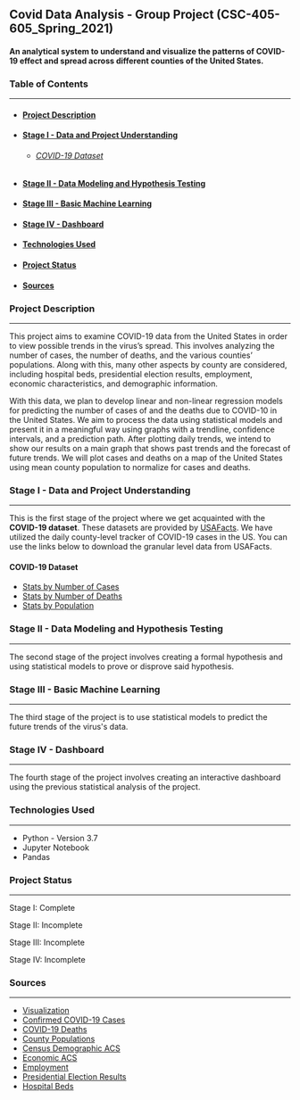 ## **Covid Data Analysis** - Group Project (CSC-405-605_Spring_2021)


#### An analytical system to understand and visualize the patterns of COVID-19 effect and spread across different counties of the United States.

### Table of Contents

***

+ #### [Project Description](#Project-description)
+ #### [Stage I - Data and Project Understanding](#Stage-i-data-and-project-understanding)
  * ###### [COVID-19 Dataset](#Covid-19-dataset)
+ #### [Stage II - Data Modeling and Hypothesis Testing](#Stage-2)
+ #### [Stage III - Basic Machine Learning](#Stage-3)
+ #### [Stage IV - Dashboard](#Stage-4)
+ #### [Technologies Used](#Tech-used)
+ #### [Project Status](#Status)
+ #### [Sources](#Sources)


<a name="Project-description"></a>
### Project Description

***

This project aims to examine COVID-19 data from the United States in order to view possible trends in the virus’s spread. This involves analyzing the number of cases, the number of deaths, and the various counties’ populations. Along with this, many other aspects by county are considered, including hospital beds, presidential election results, employment, economic characteristics, and demographic information.

With this data, we plan to develop linear and non-linear regression models for predicting the number of cases of and the deaths due to COVID-10 in the United States. We aim to process the data using statistical models and present it in a meaningful way using graphs with a trendline, confidence intervals, and a prediction path. After plotting daily trends, we intend to show our results on a main graph that shows past trends and the forecast of future trends. We will plot cases and deaths on a map of the United States using mean county population to normalize for cases and deaths.

<a name="Stage-i-data-and-project-understanding"></a>
### Stage I - Data and Project Understanding

***

This is the first stage of the project where we get acquainted with the **COVID-19 dataset**. These datasets are provided by [USAFacts](#https://usafacts.org/). We have utilized the daily county-level tracker of COVID-19 cases in the US. You can use the links below to download the granular level data from USAFacts.

<a name="Covid-19-dataset"></a>
#### COVID-19 Dataset

  + [Stats by Number of Cases](#https://usafactsstatic.blob.core.windows.net/public/data/covid-19/covid_confirmed_usafacts.csv)
  + [Stats by Number of Deaths](#https://usafactsstatic.blob.core.windows.net/public/data/covid-19/covid_deaths_usafacts.csv)
  + [Stats by Population](#https://usafactsstatic.blob.core.windows.net/public/data/covid-19/covid_county_population_usafacts.csv)
  
<a name="Stage-2"></a>
### Stage II - Data Modeling and Hypothesis Testing

***

The second stage of the project involves creating a formal hypothesis and using statistical models to prove or disprove said hypothesis.

<a name="Stage-3"></a>
### Stage III - Basic Machine Learning

***

The third stage of the project is to use statistical models to predict the future trends of the virus's data.

<a name="Stage-4"></a>
### Stage IV - Dashboard

***

The fourth stage of the project involves creating an interactive dashboard using the previous statistical analysis of the project.


<a name="Tech-used"></a>
### Technologies Used

***

+ Python - Version 3.7
+ Jupyter Notebook
+ Pandas

<a name="Status"></a>
### Project Status

***

Stage I: Complete

Stage II: Incomplete

Stage III: Incomplete

Stage IV: Incomplete


<a name="Sources"></a>
### Sources

***
+ [Visualization](https://usafacts.org/visualizations/coronavirus-covid-19-spread-map/)
+ [Confirmed COVID-19 Cases](https://usafactsstatic.blob.core.windows.net/public/data/covid-19/covid_confirmed_usafacts.csv)
+ [COVID-19 Deaths](https://usafactsstatic.blob.core.windows.net/public/data/covid-19/covid_deaths_usafacts.csv)
+ [County Populations](https://usafactsstatic.blob.core.windows.net/public/data/covid-19/covid_county_population_usafacts.csv)
+ [Census Demographic ACS](https://data.census.gov/cedsci/table?q=dp&tid=ACSDP1Y2018.DP05)
+ [Economic ACS](https://data.census.gov/cedsci/table?q=dp&tid=ACSDP1Y2018.DP05)
+ [Employment](https://www.bls.gov/cew/downloadable-data-files.htm)
+ [Presidential Election Results](https://www.kaggle.com/unanimad/us-election-2020)
+ [Hospital Beds](https://coronavirus-resources.esri.com/datasets/1044bb19da8d4dbfb6a96eb1b4ebf629_0/data?geometry=-40.957%2C-16.820%2C15.996%2C72.123)
